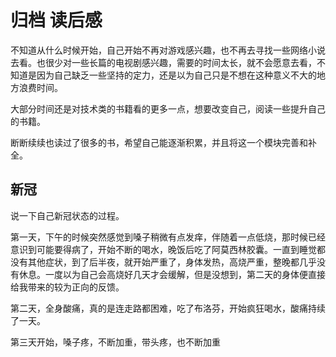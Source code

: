 # 归档 读后感

不知道从什么时候开始，自己开始不再对游戏感兴趣，也不再去寻找一些网络小说去看。也很少对一些长篇的电视剧感兴趣，需要的时间太长，就不会愿意去看，不知道是因为自己缺乏一些坚持的定力，还是以为自己只是不想在这种意义不大的地方浪费时间。

大部分时间还是对技术类的书籍看的更多一点，想要改变自己，阅读一些提升自己的书籍。  

断断续续也读过了很多的书，希望自己能逐渐积累，并且将这一个模块完善和补全。

## 新冠

说一下自己新冠状态的过程。

第一天，下午的时候突然感觉到嗓子稍微有点发痒，伴随着一点低烧，那时候已经意识到可能要得病了，开始不断的喝水，晚饭后吃了阿莫西林胶囊。一直到睡觉都没有其他症状，到了后半夜，就开始严重了，身体发热，高烧严重，整晚都几乎没有休息。一度以为自己会高烧好几天才会缓解，但是没想到，第二天的身体便直接给我带来的较为正向的反馈。

第二天，全身酸痛，真的是连走路都困难，吃了布洛芬，开始疯狂喝水，酸痛持续了一天。

第三天开始，嗓子疼，不断加重，带头疼，也不断加重
